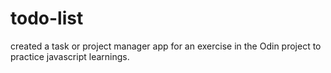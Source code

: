 # todo-list
created a task or project manager app for an exercise in the Odin project to practice javascript learnings.